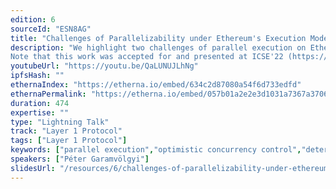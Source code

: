 ```yaml
---
edition: 6
sourceId: "ESN8AG"
title: "Challenges of Parallelizability under Ethereum's Execution Model"
description: "We highlight two challenges of parallel execution on Ethereum: 1. Historical data shows that data dependencies force us to execute a large portion of transactions serially. 2. If we assign incentives to scheduling decisions, this might introduce non-determinism that the system cannot tolerate. In this lightning talk, we present these two problems and outline some proposed solutions.
Note that this work was accepted for and presented at ICSE'22 (https://bit.ly/3HzPKZT)"
youtubeUrl: "https://youtu.be/QaLUNUJLhNg"
ipfsHash: ""
ethernaIndex: "https://etherna.io/embed/634c2d87080a54f6d733edfd"
ethernaPermalink: "https://etherna.io/embed/057b01a2e2e3d1031a7367a3706b63dd5ae82b59cf79204cf96dfcf8970da2e7"
duration: 474
expertise: ""
type: "Lightning Talk"
track: "Layer 1 Protocol"
tags: ["Layer 1 Protocol"]
keywords: ["parallel execution","optimistic concurrency control","deterministic scheduling"]
speakers: ["Péter Garamvölgyi"]
slidesUrl: "/resources/6/challenges-of-parallelizability-under-ethereums-execution-model.pdf"
---
```

